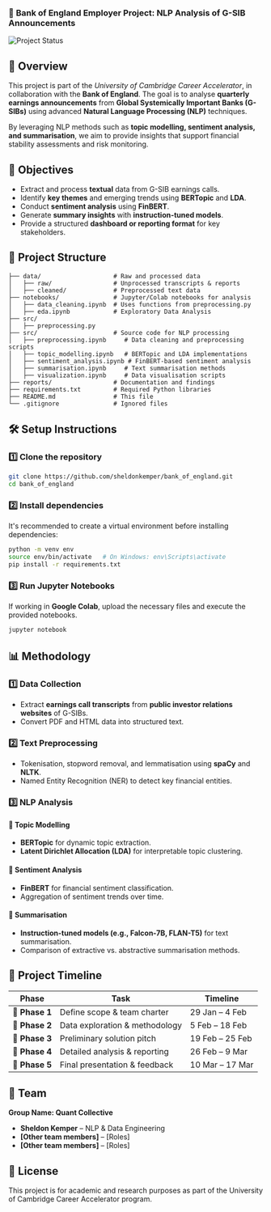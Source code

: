 ### 📌 **Bank of England Employer Project: NLP Analysis of G-SIB Announcements**

![Project Status](https://img.shields.io/badge/Project_Status-In_Progress-orange.svg)

## **📖 Overview**
This project is part of the *University of Cambridge Career Accelerator*, in collaboration with the **Bank of England**. The goal is to analyse **quarterly earnings announcements** from **Global Systemically Important Banks (G-SIBs)** using advanced **Natural Language Processing (NLP)** techniques. 

By leveraging NLP methods such as **topic modelling, sentiment analysis, and summarisation**, we aim to provide insights that support financial stability assessments and risk monitoring.

## **🎯 Objectives**
- Extract and process **textual** data from G-SIB earnings calls.
- Identify **key themes** and emerging trends using **BERTopic** and **LDA**.
- Conduct **sentiment analysis** using **FinBERT**.
- Generate **summary insights** with **instruction-tuned models**.
- Provide a structured **dashboard or reporting format** for key stakeholders.

## **📂 Project Structure**
```
├── data/                    # Raw and processed data
│   ├── raw/                 # Unprocessed transcripts & reports
│   ├── cleaned/             # Preprocessed text data
├── notebooks/               # Jupyter/Colab notebooks for analysis
│   ├── data_cleaning.ipynb  # Uses functions from preprocessing.py
│   ├── eda.ipynb            # Exploratory Data Analysis
├── src/
│   ├── preprocessing.py 
├── src/                     # Source code for NLP processing
│   ├── preprocessing.ipynb     # Data cleaning and preprocessing scripts
│   ├── topic_modelling.ipynb   # BERTopic and LDA implementations
│   ├── sentiment_analysis.ipynb # FinBERT-based sentiment analysis
│   ├── summarisation.ipynb     # Text summarisation methods
│   ├── visualization.ipynb     # Data visualisation scripts
├── reports/                 # Documentation and findings
├── requirements.txt         # Required Python libraries
├── README.md                # This file
└── .gitignore               # Ignored files
```

## **🛠 Setup Instructions**
### **1️⃣ Clone the repository**
```bash
git clone https://github.com/sheldonkemper/bank_of_england.git
cd bank_of_england
```

### **2️⃣ Install dependencies**
It's recommended to create a virtual environment before installing dependencies:
```bash
python -m venv env
source env/bin/activate   # On Windows: env\Scripts\activate
pip install -r requirements.txt
```

### **3️⃣ Run Jupyter Notebooks**
If working in **Google Colab**, upload the necessary files and execute the provided notebooks.

```bash
jupyter notebook
```

## **📊 Methodology**
### **1️⃣ Data Collection**
- Extract **earnings call transcripts** from **public investor relations websites** of G-SIBs.
- Convert PDF and HTML data into structured text.

### **2️⃣ Text Preprocessing**
- Tokenisation, stopword removal, and lemmatisation using **spaCy** and **NLTK**.
- Named Entity Recognition (NER) to detect key financial entities.

### **3️⃣ NLP Analysis**
#### 📌 **Topic Modelling**
- **BERTopic** for dynamic topic extraction.
- **Latent Dirichlet Allocation (LDA)** for interpretable topic clustering.

#### 📌 **Sentiment Analysis**
- **FinBERT** for financial sentiment classification.
- Aggregation of sentiment trends over time.

#### 📌 **Summarisation**
- **Instruction-tuned models (e.g., Falcon-7B, FLAN-T5)** for text summarisation.
- Comparison of extractive vs. abstractive summarisation methods.

## **📅 Project Timeline**
| Phase | Task | Timeline |
|--------|----------------------------|--------------|
| 🔹 **Phase 1** | Define scope & team charter | 29 Jan – 4 Feb |
| 🔹 **Phase 2** | Data exploration & methodology | 5 Feb – 18 Feb |
| 🔹 **Phase 3** | Preliminary solution pitch | 19 Feb – 25 Feb |
| 🔹 **Phase 4** | Detailed analysis & reporting | 26 Feb – 9 Mar |
| 🔹 **Phase 5** | Final presentation & feedback | 10 Mar – 17 Mar |

## **👥 Team**
**Group Name: Quant Collective**  
- **Sheldon Kemper** – NLP & Data Engineering  
- **[Other team members]** – [Roles]  
- **[Other team members]** – [Roles]  

## **📜 License**
This project is for academic and research purposes as part of the University of Cambridge Career Accelerator program.
